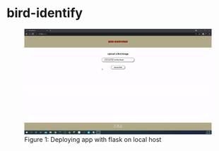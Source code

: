 # bird-identify

<figure>
<img src="images/deployment3.gif"><br/>
  <figcaption>Figure 1: Deploying app with flask on local host</figcaption>
</figure>
<br/><br/>
